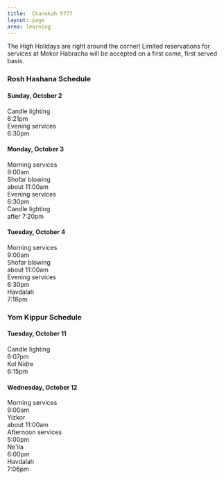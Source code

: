 ```yaml
---
title:  Chanukah 5777
layout: page
area: learning
---
```


The High Holidays are right around the corner! Limited reservations for services at Mekor Habracha will be accepted on a first come, first served basis. 

<div class="container-fluid">
	<div class="row">
		<div class="col-lg-12">
      		<div class="panel panel-primary">
	      		<div class="panel-heading">
	      			<h3 class="panel-title text-center">Rosh Hashana Schedule</h3>
	      		</div>
	            <div class="panel-body">
	            	<div class="row">
	            		<div class="col-lg-4">
	            			<h4 class="text-center">
	            				Sunday, October 2
            				</h4>
            				<div class="row">
            					<div class="col-lg-8 text-left">Candle lighting</div>
            					<div class="col-lg-4 text-right">6:21pm</div>
        					</div>
            				<div class="row">
            					<div class="col-lg-8 text-left">Evening services</div>
            					<div class="col-lg-4 text-right">6:30pm</div>
        					</div>
	            		</div>
	            		<div class="col-lg-4">
	            			<h4 class="text-center">
	            				Monday, October 3
            				</h4>
            				<div class="row">
            					<div class="col-lg-8 text-left">Morning services</div>
            					<div class="col-lg-4 text-right">9:00am</div>
        					</div>
            				<div class="row">
            					<div class="col-lg-6 text-left">Shofar blowing</div>
            					<div class="col-lg-6 text-right">about 11:00am</div>
        					</div>
            				<div class="row">
            					<div class="col-lg-8 text-left">Evening services</div>
            					<div class="col-lg-4 text-right">6:30pm</div>
        					</div>
            				<div class="row">
            					<div class="col-lg-6 text-left">Candle lighting</div>
            					<div class="col-lg-6 text-right">after 7:20pm</div>
        					</div>
	            		</div>
	            		<div class="col-lg-4">
	            			<h4 class="text-center">
	            				Tuesday, October 4
            				</h4>
            				<div class="row">
            					<div class="col-lg-8 text-left">Morning services</div>
            					<div class="col-lg-4 text-right">9:00am</div>
        					</div>
            				<div class="row">
            					<div class="col-lg-6 text-left">Shofar blowing</div>
            					<div class="col-lg-6 text-right">about 11:00am</div>
        					</div>
            				<div class="row">
            					<div class="col-lg-8 text-left">Evening services</div>
            					<div class="col-lg-4 text-right">6:30pm</div>
        					</div>
            				<div class="row">
            					<div class="col-lg-8 text-left">Havdalah</div>
            					<div class="col-lg-4 text-right">7:18pm</div>
        					</div>
	            		</div>
	            	</div>
	            </div>
            </div>
		</div>
	</div>
		<div class="row">
		<div class="col-lg-12">
      		<div class="panel panel-primary">
	      		<div class="panel-heading">
	      			<h3 class="panel-title text-center">Yom Kippur Schedule</h3>
	      		</div>
	            <div class="panel-body">
	            	<div class="row">
	            		<div class="col-lg-4 col-lg-offset-2">
	            			<h4 class="text-center">
	            				Tuesday, October 11
            				</h4>
            				<div class="row">
            					<div class="col-lg-8 text-left">Candle lighting</div>
            					<div class="col-lg-4 text-right">6:07pm</div>
        					</div>
            				<div class="row">
            					<div class="col-lg-8 text-left">Kol Nidre</div>
            					<div class="col-lg-4 text-right">6:15pm</div>
        					</div>
	            		</div>
	            		<div class="col-lg-4">
	            			<h4 class="text-center">
	            				Wednesday, October 12
            				</h4>
            				<div class="row">
            					<div class="col-lg-8 text-left">Morning services</div>
            					<div class="col-lg-4 text-right">9:00am</div>
        					</div>
            				<div class="row">
            					<div class="col-lg-6 text-left">Yizkor</div>
            					<div class="col-lg-6 text-right">about 11:00am</div>
        					</div>
            				<div class="row">
            					<div class="col-lg-8 text-left">Afternoon services</div>
            					<div class="col-lg-4 text-right">5:00pm</div>
        					</div>
            				<div class="row">
            					<div class="col-lg-8 text-left">Ne'ila</div>
            					<div class="col-lg-4 text-right">6:00pm</div>
        					</div>
            				<div class="row">
            					<div class="col-lg-8 text-left">Havdalah</div>
            					<div class="col-lg-4 text-right">7:06pm</div>
        					</div>
	            		</div>
	            	</div>
	            </div>
            </div>
		</div>
	</div>

</div>


